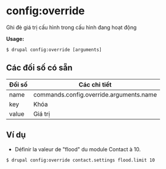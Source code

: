 # config:override
Ghi đè giá trị cấu hình trong cấu hình đang hoạt động

**Usage:**
```
$ drupal config:override [arguments]
```

## Các đối số có sẵn
Đối số | Các chi tiết
---------|-------------
name | commands.config.override.arguments.name
key | Khóa
value | Giá trị

## Ví dụ
* Définir la valeur de "flood" du module Contact à 10.
```
$ drupal config:override contact.settings flood.limit 10
```

